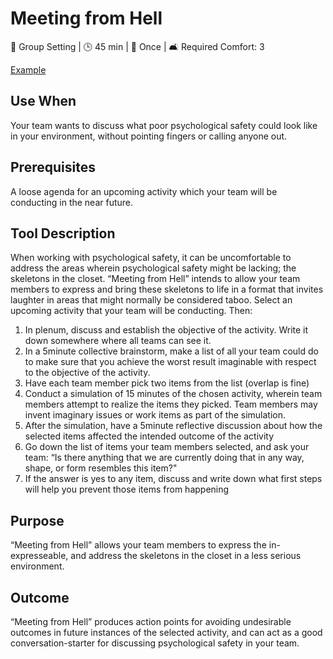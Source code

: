 # Meeting from Hell

👥 Group Setting | 🕒 45 min | 🔄 Once | 🛋️ Required Comfort: 3

[Example](../tool-examples/meeting-from-hell.md)

## Use When

Your team wants to discuss what poor psychological safety could look like in your environment, without pointing fingers or calling anyone out.

## Prerequisites

A loose agenda for an upcoming activity which your team will be conducting in the near future.

## Tool Description

When working with psychological safety, it can be uncomfortable to address the areas wherein psychological safety might be lacking; the skeletons in the closet. “Meeting from Hell” intends to allow your team members to express and bring these skeletons to life in a format that invites laughter in areas that might normally be considered taboo.
Select an upcoming activity that your team will be conducting. Then:

1. In plenum, discuss and establish the objective of the activity. Write it down somewhere where all teams can see it.
2. In a 5minute collective brainstorm, make a list of all your team could do to make sure that you achieve the worst result imaginable with respect to the objective of the activity.
3. Have each team member pick two items from the list (overlap is fine)
4. Conduct a simulation of 15 minutes of the chosen activity, wherein team members attempt to realize the items they picked. Team members may invent imaginary issues or work items as part of the simulation.
5. After the simulation, have a 5minute reflective discussion about how the selected items affected the intended outcome of the activity
6. Go down the list of items your team members selected, and ask your team: “Is there anything that we are currently doing that in any way, shape, or form resembles this item?"
7. If the answer is yes to any item, discuss and write down what first steps will help you prevent those items from happening

## Purpose

“Meeting from Hell” allows your team members to express the in-expresseable, and address the skeletons in the closet in a less serious environment.

## Outcome

“Meeting from Hell” produces action points for avoiding undesirable outcomes in future instances of the selected activity, and can act as a good conversation-starter for discussing psychological safety in your team.
